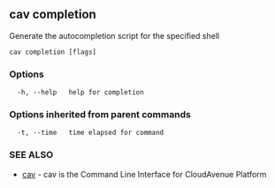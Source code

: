## cav completion

Generate the autocompletion script for the specified shell

```
cav completion [flags]
```

### Options

```
  -h, --help   help for completion
```

### Options inherited from parent commands

```
  -t, --time   time elapsed for command
```

### SEE ALSO

* [cav](cav.md)	 - cav is the Command Line Interface for CloudAvenue Platform

